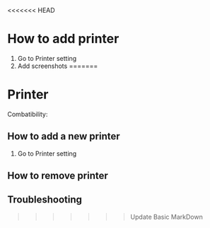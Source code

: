 <<<<<<< HEAD
# How to add printer

1.  Go to Printer setting
2.  Add screenshots
=======
# Printer

Combatibility: 

## How to add a new printer

1.  Go to Printer setting

[//]: # (Add screenshots)

## How to remove printer

## Troubleshooting
>>>>>>> Update Basic MarkDown
